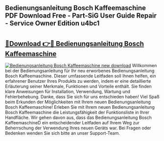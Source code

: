 ## Bedienungsanleitung Bosch Kaffeemaschine PDF Download Free - Part-SiG User Guide Repair - Service Owner Edition u4bc1

# <h2><a href="http://df1efi.blite.top/?on=Bedienungsanleitung+Bosch+Kaffeemaschine">🔗Download 👉🔴 Bedienungsanleitung Bosch Kaffeemaschine</a></h2>

[![Bedienungsanleitung Bosch Kaffeemaschine new download](https://i.imgur.com/lujVjoI.png)](http://df1efi.blite.top/?on=Bedienungsanleitung+Bosch+Kaffeemaschine)
Willkommen bei der Bedienungsanleitung für Ihr neu erworbenes Bedienungsanleitung Bosch Kaffeemaschine. Dieser umfassende Leitfaden soll Ihnen helfen, ein erfahrener Benutzer Ihres Produkts zu werden, indem er eine detaillierte Erläuterung seiner Merkmale, Funktionen und Vorteile enthält. Sie finden klare Anweisungen für Installation, Verwendung, Wartung und Fehlerbehebung. Danke, dass Sie sich für uns entschieden haben! Viel Spaß beim Erkunden der Möglichkeiten mit Ihrem neuen Bedienungsanleitung Bosch Kaffeemaschine! Erleben Sie mit Ihrem neuen Bedienungsanleitung Bosch Kaffeemaschine die Leistungsfähigkeit der Funktionsliste in Ihrer Handfläche. Wir gehen davon aus, dass das Bedienungsanleitung Bosch KaffeemaschineD ein entscheidender Leitfaden auf Ihrem Weg zur Beherrschung der Verwendung Ihres neuen Geräts war. Bei Fragen oder Bedenken wenden Sie sich bitte an unser Support-Team.
